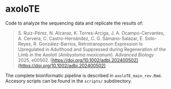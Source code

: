 # axoloTE

Code to analyze the sequencing data and replicate the results of:

> S. Ruiz-Pérez, N. Alcaraz, K. Torres-Arciga, J. A. Ocampo-Cervantes, A. Cervera, C. Castro-Hernández, C. G. Sámano-Salazar, E. Soto-Reyes, R. González-Barrios, Retrotransposon Expression Is Upregulated in Adulthood and Suppressed during Regeneration of the Limb in the Axolotl (*Ambystoma mexicanum*). *Advanced Biology* 2025, e00502. [https://doi.org/10.1002/adbi.202400502](https://doi.org/10.1002/adbi.202400502)

The complete bioinformatic pipeline is described in `axoloTE_main_rev.Rmd`. Accesory scripts can be found in the `scripts/` subdirectory.
